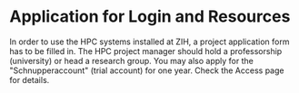 # Application for Login and Resources

In order to use the HPC systems installed at ZIH, a project application form has to be filled in.
The HPC project manager should hold a professorship (university) or head a research group. You may
also apply for the "Schnupperaccount" (trial account) for one year. Check the Access page for
details.
